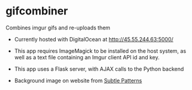 # gifcombiner
Combines imgur gifs and re-uploads them

- Currently hosted with DigitalOcean at http://45.55.244.63:5000/
- This app requires ImageMagick to be installed on the host system, as well as a text file containing an Imgur client API id and key.
- This app uses a Flask server, with AJAX calls to the Python backend

- Background image on website from [Subtle Patterns](http://subtlepatterns.com)
